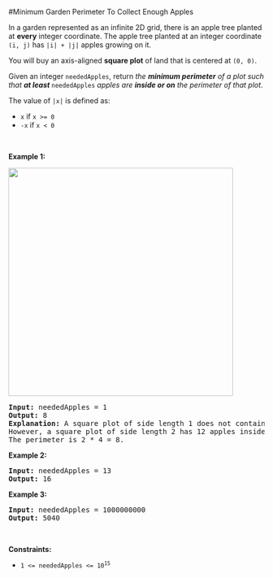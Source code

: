 #Minimum Garden Perimeter To Collect Enough Apples
<p>In a garden represented as an infinite 2D grid, there is an apple tree planted at <strong>every</strong> integer coordinate. The apple tree planted at an integer coordinate <code>(i, j)</code> has <code>|i| + |j|</code> apples growing on it.</p>
<p>You will buy an axis-aligned <strong>square plot</strong> of land that is centered at <code>(0, 0)</code>.</p>
<p>Given an integer <code>neededApples</code>, return <em>the <strong>minimum perimeter</strong> of a plot such that <strong>at least</strong></em><strong> </strong><code>neededApples</code> <em>apples are <strong>inside or on</strong> the perimeter of that plot</em>.</p>
<p>The value of <code>|x|</code> is defined as:</p>
<ul>
<li><code>x</code> if <code>x &gt;= 0</code></li>
<li><code>-x</code> if <code>x &lt; 0</code></li>
</ul>
<p> </p>
<p><strong class="example">Example 1:</strong></p>
<img alt="" src="https://assets.leetcode.com/uploads/2019/08/30/1527_example_1_2.png" style="width:442px;height:449px"/>
<pre><strong>Input:</strong> neededApples = 1
<strong>Output:</strong> 8
<strong>Explanation:</strong> A square plot of side length 1 does not contain any apples.
However, a square plot of side length 2 has 12 apples inside (as depicted in the image above).
The perimeter is 2 * 4 = 8.
</pre>
<p><strong class="example">Example 2:</strong></p>
<pre><strong>Input:</strong> neededApples = 13
<strong>Output:</strong> 16
</pre>
<p><strong class="example">Example 3:</strong></p>
<pre><strong>Input:</strong> neededApples = 1000000000
<strong>Output:</strong> 5040
</pre>
<p> </p>
<p><strong>Constraints:</strong></p>
<ul>
<li><code>1 &lt;= neededApples &lt;= 10<sup>15</sup></code></li>
</ul>
